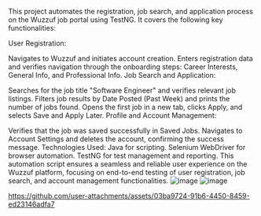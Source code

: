 This project automates the registration, job search, and application process on the Wuzzuf job portal using TestNG. It covers the following key functionalities:

User Registration:

Navigates to Wuzzuf and initiates account creation.
Enters registration data and verifies navigation through the onboarding steps: Career Interests, General Info, and Professional Info.
Job Search and Application:

Searches for the job title "Software Engineer" and verifies relevant job listings.
Filters job results by Date Posted (Past Week) and prints the number of jobs found.
Opens the first job in a new tab, clicks Apply, and selects Save and Apply Later.
Profile and Account Management:

Verifies that the job was saved successfully in Saved Jobs.
Navigates to Account Settings and deletes the account, confirming the success message.
Technologies Used:
Java for scripting.
Selenium WebDriver for browser automation.
TestNG for test management and reporting.
This automation script ensures a seamless and reliable user experience on the Wuzzuf platform, focusing on end-to-end testing of user registration, job search, and account management functionalities.
![image](https://github.com/user-attachments/assets/d99bcc0c-acb3-4d0d-a770-76579bef8764)
![image](https://github.com/user-attachments/assets/89fe1d5d-9690-4baa-b9ce-45ac95f96958)



https://github.com/user-attachments/assets/03ba9724-91b6-4450-8459-ed23146adfa7

